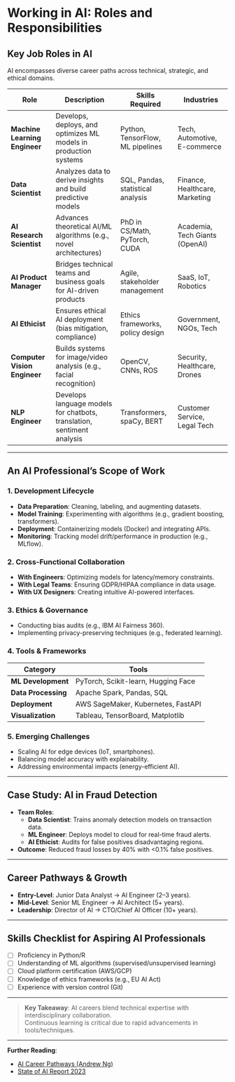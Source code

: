 # Working in AI: Roles and Responsibilities

## Key Job Roles in AI  
AI encompasses diverse career paths across technical, strategic, and ethical domains.  

| Role                      | Description                                                                 | Skills Required                  | Industries                      |  
|---------------------------|-----------------------------------------------------------------------------|----------------------------------|---------------------------------|  
| **Machine Learning Engineer** | Develops, deploys, and optimizes ML models in production systems            | Python, TensorFlow, ML pipelines | Tech, Automotive, E-commerce   |  
| **Data Scientist**         | Analyzes data to derive insights and build predictive models                | SQL, Pandas, statistical analysis| Finance, Healthcare, Marketing |  
| **AI Research Scientist**  | Advances theoretical AI/ML algorithms (e.g., novel architectures)           | PhD in CS/Math, PyTorch, CUDA    | Academia, Tech Giants (OpenAI) |  
| **AI Product Manager**     | Bridges technical teams and business goals for AI-driven products           | Agile, stakeholder management    | SaaS, IoT, Robotics            |  
| **AI Ethicist**            | Ensures ethical AI deployment (bias mitigation, compliance)                 | Ethics frameworks, policy design | Government, NGOs, Tech         |  
| **Computer Vision Engineer** | Builds systems for image/video analysis (e.g., facial recognition)          | OpenCV, CNNs, ROS                | Security, Healthcare, Drones   |  
| **NLP Engineer**           | Develops language models for chatbots, translation, sentiment analysis      | Transformers, spaCy, BERT        | Customer Service, Legal Tech   |  

---

## An AI Professional’s Scope of Work  

### 1. **Development Lifecycle**  
- **Data Preparation**: Cleaning, labeling, and augmenting datasets.  
- **Model Training**: Experimenting with algorithms (e.g., gradient boosting, transformers).  
- **Deployment**: Containerizing models (Docker) and integrating APIs.  
- **Monitoring**: Tracking model drift/performance in production (e.g., MLflow).  

### 2. **Cross-Functional Collaboration**  
- **With Engineers**: Optimizing models for latency/memory constraints.  
- **With Legal Teams**: Ensuring GDPR/HIPAA compliance in data usage.  
- **With UX Designers**: Creating intuitive AI-powered interfaces.  

### 3. **Ethics & Governance**  
- Conducting bias audits (e.g., IBM AI Fairness 360).  
- Implementing privacy-preserving techniques (e.g., federated learning).  

### 4. **Tools & Frameworks**  
| Category              | Tools                                                                       |  
|-----------------------|-----------------------------------------------------------------------------|  
| **ML Development**    | PyTorch, Scikit-learn, Hugging Face                                        |  
| **Data Processing**   | Apache Spark, Pandas, SQL                                                  |  
| **Deployment**        | AWS SageMaker, Kubernetes, FastAPI                                         |  
| **Visualization**     | Tableau, TensorBoard, Matplotlib                                           |  

### 5. **Emerging Challenges**  
- Scaling AI for edge devices (IoT, smartphones).  
- Balancing model accuracy with explainability.  
- Addressing environmental impacts (energy-efficient AI).  

---

## Case Study: AI in Fraud Detection  
- **Team Roles**:  
  - **Data Scientist**: Trains anomaly detection models on transaction data.  
  - **ML Engineer**: Deploys model to cloud for real-time fraud alerts.  
  - **AI Ethicist**: Audits for false positives disadvantaging regions.  
- **Outcome**: Reduced fraud losses by 40% with <0.1% false positives.  

---

## Career Pathways & Growth  
- **Entry-Level**: Junior Data Analyst → AI Engineer (2–3 years).  
- **Mid-Level**: Senior ML Engineer → AI Architect (5+ years).  
- **Leadership**: Director of AI → CTO/Chief AI Officer (10+ years).  

---

## Skills Checklist for Aspiring AI Professionals  
- [ ] Proficiency in Python/R  
- [ ] Understanding of ML algorithms (supervised/unsupervised learning)  
- [ ] Cloud platform certification (AWS/GCP)  
- [ ] Knowledge of ethics frameworks (e.g., EU AI Act)  
- [ ] Experience with version control (Git)  

---

> **Key Takeaway**: AI careers blend technical expertise with interdisciplinary collaboration.  
> Continuous learning is critical due to rapid advancements in tools/techniques.  

---

**Further Reading**:  
- [AI Career Pathways (Andrew Ng)](https://www.coursera.org/specializations/ai-for-everyone)  
- [State of AI Report 2023](https://www.stateof.ai/)  
